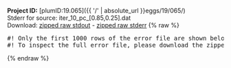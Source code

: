 **Project ID:** [plumID:19.065]({{ '/' | absolute_url }}eggs/19/065/)  
Stderr for source:  iter_10_pc_[0.85,0.25].dat   
Download: [zipped raw stdout](iter_10_pc_[0.85,0.25].dat.plumed_master.stdout.txt.zip) - [zipped raw stderr](iter_10_pc_[0.85,0.25].dat.plumed_master.stderr.txt.zip) 
{% raw %}
<pre>
#! Only the first 1000 rows of the error file are shown below
#! To inspect the full error file, please download the zipped raw stderr file above
</pre>
{% endraw %}
